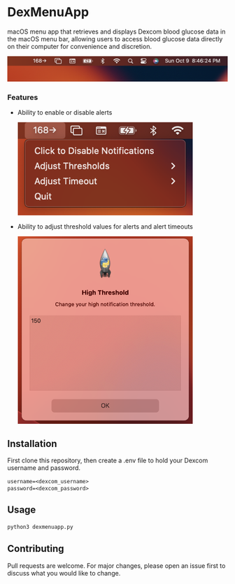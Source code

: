 # DexMenuApp

macOS menu app that retrieves and displays Dexcom blood glucose data in the macOS menu bar, allowing users to access blood glucose data directly on their computer for convenience and discretion.

![menubar](images/menubar.png)

### Features

- Ability to enable or disable alerts

  <img src="images/dropdown.png" alt="dropdown" width="400"/>

- Ability to adjust threshold values for alerts and alert timeouts

  <img src="images/change_threshold.png" alt="change threshold" width="400"/>

## Installation

First clone this repository, then create a .env file to hold your Dexcom username and password.

```env
username=<dexcom_username>
password=<dexcom_password>
```

## Usage

```python
python3 dexmenuapp.py
```

## Contributing

Pull requests are welcome. For major changes, please open an issue first to discuss what you would like to change.
